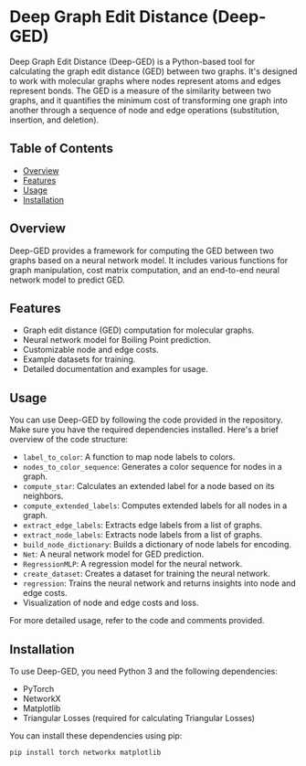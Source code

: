 # Deep Graph Edit Distance (Deep-GED)

Deep Graph Edit Distance (Deep-GED) is a Python-based tool for calculating the graph edit distance (GED) between two graphs. It's designed to work with molecular graphs where nodes represent atoms and edges represent bonds. The GED is a measure of the similarity between two graphs, and it quantifies the minimum cost of transforming one graph into another through a sequence of node and edge operations (substitution, insertion, and deletion).

## Table of Contents
- [Overview](#overview)
- [Features](#features)
- [Usage](#usage)
- [Installation](#installation)

## Overview

Deep-GED provides a framework for computing the GED between two graphs based on a neural network model. It includes various functions for graph manipulation, cost matrix computation, and an end-to-end neural network model to predict GED.

## Features

- Graph edit distance (GED) computation for molecular graphs.
- Neural network model for Boiling Point prediction.
- Customizable node and edge costs.
- Example datasets for training.
- Detailed documentation and examples for usage.

## Usage

You can use Deep-GED by following the code provided in the repository. Make sure you have the required dependencies installed. Here's a brief overview of the code structure:

- `label_to_color`: A function to map node labels to colors.
- `nodes_to_color_sequence`: Generates a color sequence for nodes in a graph.
- `compute_star`: Calculates an extended label for a node based on its neighbors.
- `compute_extended_labels`: Computes extended labels for all nodes in a graph.
- `extract_edge_labels`: Extracts edge labels from a list of graphs.
- `extract_node_labels`: Extracts node labels from a list of graphs.
- `build_node_dictionary`: Builds a dictionary of node labels for encoding.
- `Net`: A neural network model for GED prediction.
- `RegressionMLP`: A regression model for the neural network.
- `create_dataset`: Creates a dataset for training the neural network.
- `regression`: Trains the neural network and returns insights into node and edge costs.
- Visualization of node and edge costs and loss.

For more detailed usage, refer to the code and comments provided.

## Installation

To use Deep-GED, you need Python 3 and the following dependencies:

- PyTorch
- NetworkX
- Matplotlib
- Triangular Losses (required for calculating Triangular Losses)

You can install these dependencies using pip:

```bash
pip install torch networkx matplotlib 
